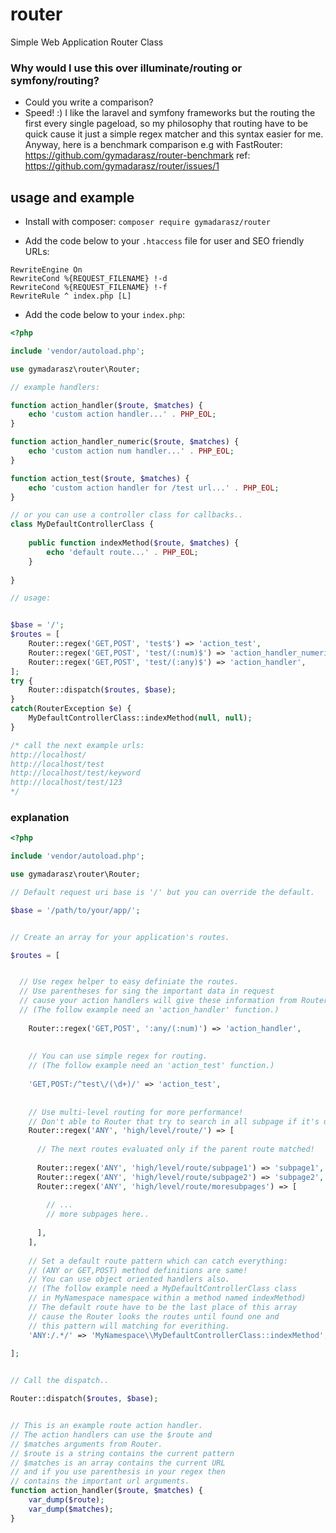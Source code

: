 # router
Simple Web Application Router Class

### Why would I use this over illuminate/routing or symfony/routing?
- Could you write a comparison?
- Speed! :) I like the laravel and symfony frameworks but the routing the first every single pageload, so my philosophy that routing have to be quick cause it just a simple regex matcher and this syntax easier for me. Anyway, here is a benchmark comparison e.g with FastRouter:
https://github.com/gymadarasz/router-benchmark
ref: https://github.com/gymadarasz/router/issues/1

## usage and example

- Install with composer:
`composer require gymadarasz/router`

- Add the code below to your `.htaccess` file for user and SEO friendly URLs:
```
RewriteEngine On
RewriteCond %{REQUEST_FILENAME} !-d
RewriteCond %{REQUEST_FILENAME} !-f
RewriteRule ^ index.php [L]
```

- Add the code below to your `index.php`:
 
```php
<?php

include 'vendor/autoload.php';

use gymadarasz\router\Router;

// example handlers:

function action_handler($route, $matches) {
	echo 'custom action handler...' . PHP_EOL;
}

function action_handler_numeric($route, $matches) {
	echo 'custom action num handler...' . PHP_EOL;
}

function action_test($route, $matches) {
	echo 'custom action handler for /test url...' . PHP_EOL;
}

// or you can use a controller class for callbacks..
class MyDefaultControllerClass {
	
	public function indexMethod($route, $matches) {
		echo 'default route...' . PHP_EOL;
	}
	
}

// usage:


$base = '/';
$routes = [
	Router::regex('GET,POST', 'test$') => 'action_test',
	Router::regex('GET,POST', 'test/(:num)$') => 'action_handler_numeric',
	Router::regex('GET,POST', 'test/(:any)$') => 'action_handler',
];
try {
	Router::dispatch($routes, $base);
}
catch(RouterException $e) {
	MyDefaultControllerClass::indexMethod(null, null);
}

/* call the next example urls:
http://localhost/
http://localhost/test
http://localhost/test/keyword
http://localhost/test/123
*/

```

### explanation

```php
<?php

include 'vendor/autoload.php';

use gymadarasz\router\Router;

// Default request uri base is '/' but you can override the default.

$base = '/path/to/your/app/';


// Create an array for your application's routes.

$routes = [


  // Use regex helper to easy definiate the routes.
  // Use parentheses for sing the important data in request
  // cause your action handlers will give these information from Router.
  // (The follow example need an 'action_handler' function.)
	
	Router::regex('GET,POST', ':any/(:num)') => 'action_handler',
	
	
	// You can use simple regex for routing.
	// (The follow example need an 'action_test' function.)
	
	'GET,POST:/^test\/(\d+)/' => 'action_test',	
	
	
	// Use multi-level routing for more performance!
	// Don't able to Router that try to search in all subpage if it's unnecessary.
	Router::regex('ANY', 'high/level/route/') => [
	
	  // The next routes evaluated only if the parent route matched!
	  
	  Router::regex('ANY', 'high/level/route/subpage1') => 'subpage1',
	  Router::regex('ANY', 'high/level/route/subpage2') => 'subpage2',
	  Router::regex('ANY', 'high/level/route/moresubpages') => [
	
	    // ... 
	    // more subpages here..
	    
	  ],
	],
	
	// Set a default route pattern which can catch everything:
	// (ANY or GET,POST) method definitions are same!
	// You can use object oriented handlers also.
	// (The follow example need a MyDefaultControllerClass class 
	// in MyNamespace namespace within a method named indexMethod)
	// The default route have to be the last place of this array
	// cause the Router looks the routes until found one and 
	// this pattern will matching for everithing.
	'ANY:/.*/' => 'MyNamespace\\MyDefaultControllerClass::indexMethod',
	
];


// Call the dispatch..

Router::dispatch($routes, $base);


// This is an example route action handler. 
// The action handlers can use the $route and 
// $matches arguments from Router.
// $route is a string contains the current pattern
// $matches is an array contains the current URL
// and if you use parenthesis in your regex then
// contains the important url arguments.
function action_handler($route, $matches) {
	var_dump($route);
	var_dump($matches);
}



```
